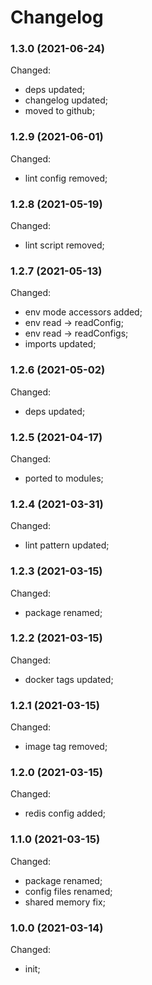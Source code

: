 # Changelog

### 1.3.0 (2021-06-24)

Changed:

-   deps updated;
-   changelog updated;
-   moved to github;

### 1.2.9 (2021-06-01)

Changed:

-   lint config removed;

### 1.2.8 (2021-05-19)

Changed:

-   lint script removed;

### 1.2.7 (2021-05-13)

Changed:

-   env mode accessors added;
-   env read -> readConfig;
-   env read -> readConfigs;
-   imports updated;

### 1.2.6 (2021-05-02)

Changed:

-   deps updated;

### 1.2.5 (2021-04-17)

Changed:

-   ported to modules;

### 1.2.4 (2021-03-31)

Changed:

-   lint pattern updated;

### 1.2.3 (2021-03-15)

Changed:

-   package renamed;

### 1.2.2 (2021-03-15)

Changed:

-   docker tags updated;

### 1.2.1 (2021-03-15)

Changed:

-   image tag removed;

### 1.2.0 (2021-03-15)

Changed:

-   redis config added;

### 1.1.0 (2021-03-15)

Changed:

-   package renamed;
-   config files renamed;
-   shared memory fix;

### 1.0.0 (2021-03-14)

Changed:

-   init;
